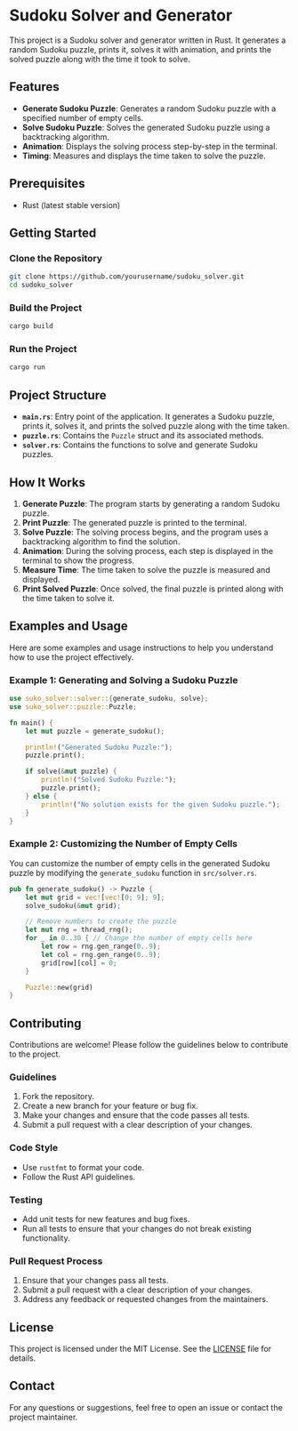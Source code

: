 # Sudoku Solver and Generator

This project is a Sudoku solver and generator written in Rust. It generates a random Sudoku puzzle, prints it, solves it with animation, and prints the solved puzzle along with the time it took to solve.

## Features

- **Generate Sudoku Puzzle**: Generates a random Sudoku puzzle with a specified number of empty cells.
- **Solve Sudoku Puzzle**: Solves the generated Sudoku puzzle using a backtracking algorithm.
- **Animation**: Displays the solving process step-by-step in the terminal.
- **Timing**: Measures and displays the time taken to solve the puzzle.

## Prerequisites

- Rust (latest stable version)

## Getting Started

### Clone the Repository

```sh
git clone https://github.com/yourusername/sudoku_solver.git
cd sudoku_solver
```

### Build the Project

```sh
cargo build
```

### Run the Project

```sh
cargo run
```

## Project Structure

- **`main.rs`**: Entry point of the application. It generates a Sudoku puzzle, prints it, solves it, and prints the solved puzzle along with the time taken.
- **`puzzle.rs`**: Contains the `Puzzle` struct and its associated methods.
- **`solver.rs`**: Contains the functions to solve and generate Sudoku puzzles.

## How It Works

1. **Generate Puzzle**: The program starts by generating a random Sudoku puzzle.
2. **Print Puzzle**: The generated puzzle is printed to the terminal.
3. **Solve Puzzle**: The solving process begins, and the program uses a backtracking algorithm to find the solution.
4. **Animation**: During the solving process, each step is displayed in the terminal to show the progress.
5. **Measure Time**: The time taken to solve the puzzle is measured and displayed.
6. **Print Solved Puzzle**: Once solved, the final puzzle is printed along with the time taken to solve it.

## Examples and Usage

Here are some examples and usage instructions to help you understand how to use the project effectively.

### Example 1: Generating and Solving a Sudoku Puzzle

```rust
use suko_solver::solver::{generate_sudoku, solve};
use suko_solver::puzzle::Puzzle;

fn main() {
    let mut puzzle = generate_sudoku();

    println!("Generated Sudoku Puzzle:");
    puzzle.print();

    if solve(&mut puzzle) {
        println!("Solved Sudoku Puzzle:");
        puzzle.print();
    } else {
        println!("No solution exists for the given Sudoku puzzle.");
    }
}
```

### Example 2: Customizing the Number of Empty Cells

You can customize the number of empty cells in the generated Sudoku puzzle by modifying the `generate_sudoku` function in `src/solver.rs`.

```rust
pub fn generate_sudoku() -> Puzzle {
    let mut grid = vec![vec![0; 9]; 9];
    solve_sudoku(&mut grid);

    // Remove numbers to create the puzzle
    let mut rng = thread_rng();
    for _ in 0..30 { // Change the number of empty cells here
        let row = rng.gen_range(0..9);
        let col = rng.gen_range(0..9);
        grid[row][col] = 0;
    }

    Puzzle::new(grid)
}
```

## Contributing

Contributions are welcome! Please follow the guidelines below to contribute to the project.

### Guidelines

1. Fork the repository.
2. Create a new branch for your feature or bug fix.
3. Make your changes and ensure that the code passes all tests.
4. Submit a pull request with a clear description of your changes.

### Code Style

- Use `rustfmt` to format your code.
- Follow the Rust API guidelines.

### Testing

- Add unit tests for new features and bug fixes.
- Run all tests to ensure that your changes do not break existing functionality.

### Pull Request Process

1. Ensure that your changes pass all tests.
2. Submit a pull request with a clear description of your changes.
3. Address any feedback or requested changes from the maintainers.

## License

This project is licensed under the MIT License. See the [LICENSE](./LICENSE) file for details.

## Contact

For any questions or suggestions, feel free to open an issue or contact the project maintainer.
